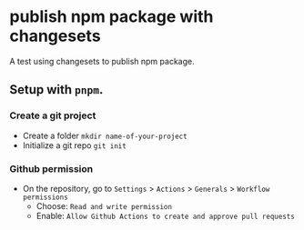 # publish npm package with changesets

A test using changesets to publish npm package.

## Setup with `pnpm`.

### Create a git project

- Create a folder `mkdir name-of-your-project`
- Initialize a git repo `git init`

### Github permission

- On the repository, go to `Settings` > `Actions` > `Generals` > `Workflow permissions`
  - Choose: `Read and write permission`
  - Enable: `Allow Github Actions to create and approve pull requests`
